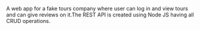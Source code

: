 A web app for a fake tours company where user can log in and view tours and can give reviews on it.The REST API is created using Node JS having all CRUD operations.
